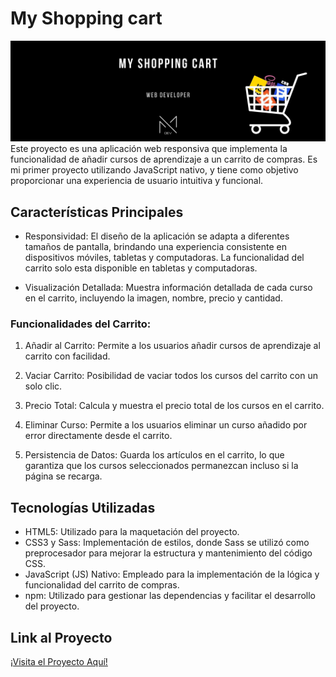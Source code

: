 # My Shopping cart
<img src="https://github.com/Mayadevv/Shopping-cart/blob/main/shopping.jpg">
Este proyecto es una aplicación web responsiva que implementa la funcionalidad de añadir cursos de aprendizaje a un carrito de compras. Es mi primer proyecto utilizando JavaScript nativo, y tiene como objetivo proporcionar una experiencia de usuario intuitiva y funcional.


## Características Principales

- Responsividad: El diseño de la aplicación se adapta a diferentes tamaños de pantalla, brindando una experiencia consistente en dispositivos móviles, tabletas y computadoras. La funcionalidad del carrito solo esta disponible en tabletas y computadoras.
  

- Visualización Detallada: Muestra información detallada de cada curso en el carrito, incluyendo la imagen, nombre, precio y cantidad.

### Funcionalidades del Carrito:

  1. Añadir al Carrito: Permite a los usuarios añadir cursos de aprendizaje al carrito con facilidad.
  
  2. Vaciar Carrito: Posibilidad de vaciar todos los cursos del carrito con un solo clic.
  
  3. Precio Total: Calcula y muestra el precio total de los cursos en el carrito.
  
  4. Eliminar Curso: Permite a los usuarios eliminar un curso añadido por error directamente desde el carrito.
  
  5. Persistencia de Datos: Guarda los artículos en el carrito, lo que garantiza que los cursos seleccionados permanezcan incluso si la página se recarga.


## Tecnologías Utilizadas

- HTML5: Utilizado para la maquetación del proyecto.
- CSS3 y Sass: Implementación de estilos, donde Sass se utilizó como preprocesador para mejorar la estructura y mantenimiento del código CSS.
- JavaScript (JS) Nativo: Empleado para la implementación de la lógica y funcionalidad del carrito de compras.
- npm: Utilizado para gestionar las dependencias y facilitar el desarrollo del proyecto.


## Link al Proyecto

[¡Visita el Proyecto Aquí!](https://shoppingcartmayadevv.netlify.app/)


